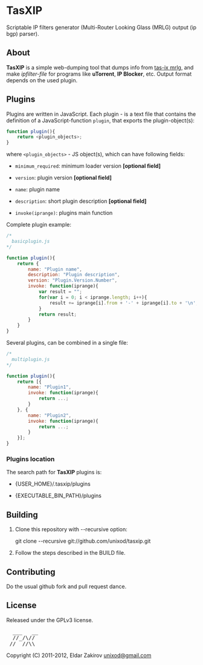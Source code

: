 TasXIP
======

Scriptable IP filters generator (Multi-Router Looking Glass (MRLG) output (ip bgp) parser).


## About

**TasXIP** is a simple web-dumping tool that dumps info from [tas-ix mrlg][1], and make *ipfilter-file* for programs like **uTorrent**, **IP Blocker**, etc. Output format depends on the used plugin.

[1]: http://mrlg.tas-ix.uz/index.cgi "Multi-Router Looking Glass (MRLG)"


## Plugins

Plugins are written in JavaScript. Each plugin - is a text file that contains the definition of a JavaScript-function `plugin`, that exports the plugin-object(s):

```js
function plugin(){
    return <plugin_objects>;
}
```

where `<plugin_objects>` - JS object(s), which can have following fields:

   * `minimum_required`: minimum loader version **[optional field]**

   * `version`: plugin version **[optional field]**

   * `name`: plugin name

   * `description`: short plugin description **[optional field]**

   * `invoke(iprange)`: plugins main function

Complete plugin example:

```js
/*
  basicplugin.js
*/

function plugin(){
    return {
        name: "Plugin name",
        description: "Plugin description",
        version: "Plugin.Version.Number",
        invoke: function(iprange){
            var result = "";
            for(var i = 0; i < iprange.length; i++){
                result += iprange[i].from + '-' + iprange[i].to + '\n';
            }
            return result;
        }
    }
}
```

Several plugins, can be combined in a single file:

```js
/*
  multiplugin.js
*/

function plugin(){
    return [{
        name: "Plugin1",
        invoke: function(iprange){
            return ...;
        }
    }, {
        name: "Plugin2",
        invoke: function(iprange){
            return ...;
        }
    }];
}
```

### Plugins location

The search path for **TasXIP** plugins is:

   * {USER_HOME}/.tasxip/plugins

   * {EXECUTABLE_BIN_PATH}/plugins


## Building

   1. Clone this repository with --recursive option:

        git clone --recursive git://github.com/unixod/tasxip.git

   2. Follow the steps described in the BUILD file.


## Contributing

Do the usual github fork and pull request dance.


## License

Released under the GPLv3 license.


<pre>
  ___   __  
  //_/\//   
_// _//\\  
</pre>
Copyright (C) 2011-2012, Eldar Zakirov <unixod@gmail.com>
